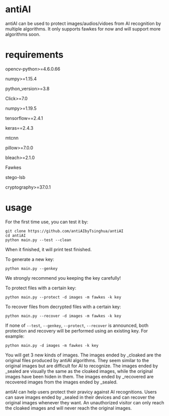 # antiAI
antiAI can be used to protect images/audios/vidoes from AI recognition by multiple algorithms. It only supports fawkes for now and will support more algorithms soon.

# requirements
opencv-python>=4.6.0.66

numpy>=1.15.4

python_version>=3.8

Click>=7.0

numpy>=1.19.5

tensorflow==2.4.1

keras==2.4.3

mtcnn

pillow>=7.0.0

bleach>=2.1.0

Fawkes

stego-lsb

cryptography>=37.0.1

# usage
For the first time use, you can test it by:

    git clone https://github.com/antiAIbyTsinghua/antiAI
    cd antiAI
    python main.py --test --clean

When it finished, it will print test finished.

To generate a new key:

    python main.py --genkey

We strongly recommend you keeping the key carefully!

To protect files with a certain key:

    python main.py --protect -d images -m fawkes -k key

To recover files from decrypted files with a certain key:

    python main.py --recover -d images -m fawkes -k key

If none of `--test`, `--genkey`, `--protect`, `--recover` is announced, both protection and recovery will be performed using an existing key. For example:

    python main.py -d images -m fawkes -k key

You will get 3 new kinds of images. The images ended by _cloaked are the original files produced by antiAI algorithms. They seem similar to the original images but are difficult for AI to recognize. The images ended by _sealed are visually the same as the cloaked images, while the original images have been hiden in them. The images ended by _recovered are recovered images from the images ended by _sealed.

antiAI can help users protect their pravicy against AI recognitions. Users can save images ended by _sealed in their devices and can recover the original images whenever they want. An unauthorized visitor can only reach the cloaked images and will never reach the original images.
